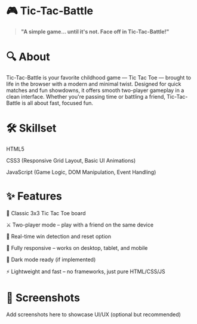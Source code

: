 # 🎮 Tic-Tac-Battle
>**"A simple game... until it's not. Face off in Tic-Tac-Battle!"**

# 🔍 About

Tic-Tac-Battle is your favorite childhood game — Tic Tac Toe — brought to life in the browser with a modern and minimal twist. Designed for quick matches and fun showdowns, it offers smooth two-player gameplay in a clean interface. Whether you're passing time or battling a friend, Tic-Tac-Battle is all about fast, focused fun.

# 🛠️ Skillset

HTML5

CSS3 (Responsive Grid Layout, Basic UI Animations)

JavaScript (Game Logic, DOM Manipulation, Event Handling)

# ✨ Features

🧠 Classic 3x3 Tic Tac Toe board

⚔️ Two-player mode – play with a friend on the same device

🎯 Real-time win detection and reset option

📱 Fully responsive – works on desktop, tablet, and mobile

🌙 Dark mode ready (if implemented)

⚡ Lightweight and fast – no frameworks, just pure HTML/CSS/JS

# 📸 Screenshots

Add screenshots here to showcase UI/UX (optional but recommended)
